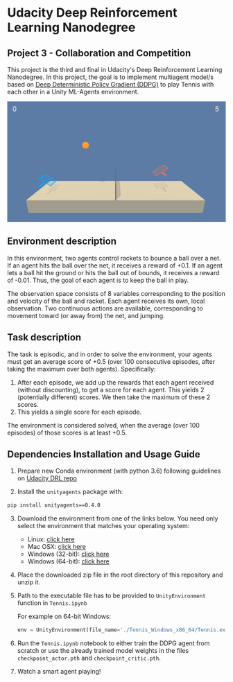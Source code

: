 # Udacity Deep Reinforcement Learning Nanodegree
## Project 3 - Collaboration and Competition

This project is the third and final in Udacity's Deep Reinforcement Learning Nanodegree. In this project, the goal is to implement multiagent model/s based on [Deep Deterministic Policy Gradient (DDPG)](https://arxiv.org/abs/1509.02971) to play Tennis with each other in a Unity ML-Agents environment.


![Trained DQN Agent](./img/ezgif.com-gif-maker.gif)


## Environment description

In this environment, two agents control rackets to bounce a ball over a net. If an agent hits the ball over the net, it receives a reward of +0.1. If an agent lets a ball hit the ground or hits the ball out of bounds, it receives a reward of -0.01. Thus, the goal of each agent is to keep the ball in play.

The observation space consists of 8 variables corresponding to the position and velocity of the ball and racket. Each agent receives its own, local observation. Two continuous actions are available, corresponding to movement toward (or away from) the net, and jumping.


## Task description

The task is episodic, and in order to solve the environment, your agents must get an average score of +0.5 (over 100 consecutive episodes, after taking the maximum over both agents). Specifically:

1. After each episode, we add up the rewards that each agent received (without discounting), to get a score for each agent. This yields 2 (potentially different) scores. We then take the maximum of these 2 scores.
2. This yields a single score for each episode.

The environment is considered solved, when the average (over 100 episodes) of those scores is at least +0.5.


## Dependencies Installation and Usage Guide

1. Prepare new Conda environment (with python 3.6) following guidelines on [Udacity DRL repo](https://github.com/udacity/deep-reinforcement-learning#dependencies) 

2. Install the `unityagents` package with:

```sh
pip install unityagents==0.4.0
```

3. Download the environment from one of the links below.  You need only select the environment that matches your operating system:

      - Linux: [click here](https://s3-us-west-1.amazonaws.com/udacity-drlnd/P3/Tennis/Tennis_Linux.zip)
      - Mac OSX: [click here](https://s3-us-west-1.amazonaws.com/udacity-drlnd/P3/Tennis/Tennis.app.zip)
      - Windows (32-bit): [click here](https://s3-us-west-1.amazonaws.com/udacity-drlnd/P3/Tennis/Tennis_Windows_x86.zip)
      - Windows (64-bit): [click here](https://s3-us-west-1.amazonaws.com/udacity-drlnd/P3/Tennis/Tennis_Windows_x86_64.zip)
    

4. Place the downloaded zip file in the root directory of this repository and unzip it.

5. Path to the executable file has to be provided to `UnityEnvironment` function in `Tennis.ipynb` 

      For example on 64-bit Windows:
      ```python
      env = UnityEnvironment(file_name='./Tennis_Windows_x86_64/Tennis.exe')
      ```

4. Run the `Tennis.ipynb` notebook to either train the DDPG agent from scratch or use the already trained model weights in the files `checkpoint_actor.pth` and `checkpoint_critic.pth`.

5. Watch a smart agent playing!
